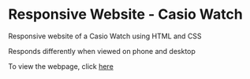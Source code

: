 # Responsive Website - Casio Watch
 Responsive website of a Casio Watch using HTML and CSS
 
 Responds differently when viewed on phone and desktop
 
 To view the webpage, click [here](https://deep0902.github.io/Responsive-Website-Casio-Watch/)
